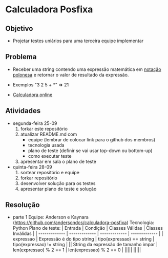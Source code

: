 # Calculadora Posfixa


## Objetivo
- Projetar testes uniários para uma terceira equipe implementar

## Problema
- Receber uma string contendo uma expressão matemática em [notação polonesa](https://pt.wikipedia.org/wiki/Nota%C3%A7%C3%A3o_polonesa) e retornar o valor de resultado da expressão.

- Exemplos
"3 2 5 + *" => 21

- [Calculadora online](https://epxx.co/ctb/hp12c.html)


## Atividades
- segunda-feira 25-09
   1. forkar este repositório
   1. atualizar README.md com
      - equipe (lembrar de colocar link para o github dos membros)
      - tecnologia usada
      - plano de teste (definir se vai usar top-down ou bottom-up)
      - como executar teste
   1. apresentar em sala o plano de teste
- quinta-feira 28-09
   1. sortear repositório e equipe
   1. forkar repositório
   1. desenvolver solução para os testes
   1. apresentar plano de teste e solução
   
## Resolução
- parte 1
   Equipe: Anderson e Kaynara (https://github.com/andersondcs/calculadora-posfixa)
   Tecnologia: Python
   Plano de teste:
   | Entrada  | Condição | Classes Válidas | Classes Inválidas |
   | ------------- | ------------- | ------------- | ------------- |
   | expressao | Expressão é do tipo string | tipo(expressao) == string | tipo(expressao) != string |
   || String da expressão de tamanho impar | len(expressao) % 2 == 1 | len(expressao) % 2 == 0 |
   |||||
   |||||
